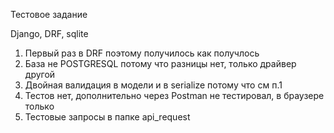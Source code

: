 Тестовое задание

Django, DRF, sqlite

1. Первый раз в DRF поэтому получилось как получлось
2. База не POSTGRESQL потому что разницы нет, только драйвер другой
3. Двойная валидация в модели и в serialize потому что см п.1
4. Тестов нет, дополнительно через Postman не тестировал, в браузере только
5. Тестовые запросы в папке api_request

